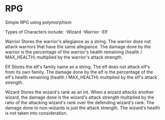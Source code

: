# RPG
Simple RPG using polymorphism

Types of Characters include:
-Wizard
-Warrior
-Elf

Warrior
Stores the warrior's allegiance as a string.
The warrior does not attack warriors that have the same allegiance.
The damage done by the warrior is the percentage of the warrior's health remaining (health / MAX_HEALTH) multiplied by the warrior's attack strength.

Elf
Stores the elf's family name as a string.
The elf does not attack elf's from its own family.
The damage done by the elf is the percentage of the elf's health remaining (health / MAX_HEALTH) multiplied by the elf's attack strength.

Wizard
Stores the wizard's rank as an int.
When a wizard attacks another wizard, the damage done is the wizard's attack strength multiplied by the ratio of the attacking wizard's rank over the defending wizard's rank.
The damage done to non-wizards is just the attack strength. The wizard's health is not taken into consideration.


